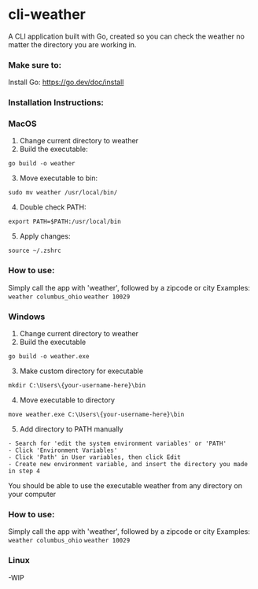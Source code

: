 # cli-weather
A CLI application built with Go, created so you can check the weather no matter the directory you are working in.
### Make sure to:
Install Go: https://go.dev/doc/install
### Installation Instructions:
### MacOS
1. Change current directory to weather
2. Build the executable:
```
go build -o weather
```
3. Move executable to bin:
```
sudo mv weather /usr/local/bin/
```
4. Double check PATH:
```
export PATH=$PATH:/usr/local/bin
```
5. Apply changes:
```
source ~/.zshrc
```
### How to use:
Simply call the app with 'weather', followed by a zipcode or city
Examples:
```weather columbus_ohio```
```weather 10029```
### Windows
1. Change current directory to weather
2. Build the executable
```
go build -o weather.exe
```
3. Make custom directory for executable
```
mkdir C:\Users\{your-username-here}\bin
```
4. Move executable to directory
```
move weather.exe C:\Users\{your-username-here}\bin
```
5. Add directory to PATH manually
```
- Search for 'edit the system environment variables' or 'PATH'
- Click 'Environment Variables'
- Click 'Path' in User variables, then click Edit
- Create new environment variable, and insert the directory you made in step 4
```
You should be able to use the executable weather from any directory on your computer
### How to use:
Simply call the app with 'weather', followed by a zipcode or city
Examples:
```weather columbus_ohio```
```weather 10029```
### Linux
-WIP
